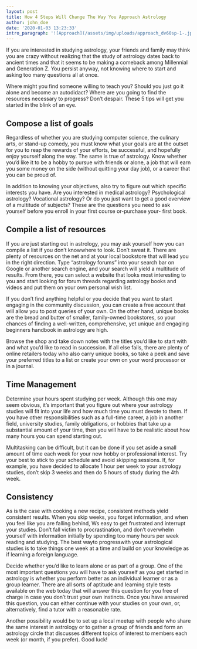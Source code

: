 ```yaml
---
layout: post
title: How 4 Steps Will Change The Way You Approach Astrology
author: john_doe
date: '2020-01-03 13:23:33'
intro_paragraph: '![Approach](/assets/img/uploads/approach_dv60sp-1-.jpg)'
---
```

If you are interested in studying astrology, your friends and family may think you are crazy without realizing that the study of astrology dates back to ancient times and that it seems to be making a comeback among Millennial and Generation Z. You persist anyway, not knowing where to start and asking too many questions all at once.

Where might you find someone willing to teach you? Should you just go it alone and become an autodidact? Where are you going to find the resources necessary to progress? Don’t despair. These 5 tips will get you started in the blink of an eye.

## **Compose a list of goals**

Regardless of whether you are studying computer science, the culinary arts, or stand-up comedy, you must know what your goals are at the outset for you to reap the rewards of your efforts, be successful, and hopefully enjoy yourself along the way. The same is true of astrology. Know whether you’d like it to be a hobby to pursue with friends or alone, a job that will earn you some money on the side (without quitting your day job), or a career that you can be proud of.

In addition to knowing your objectives, also try to figure out which specific interests you have. Are you interested in medical astrology? Psychological astrology? Vocational astrology? Or do you just want to get a good overview of a multitude of subjects? These are the questions you need to ask yourself before you enroll in your first course or-purchase your- first book.

## Compile a list of resources

If you are just starting out in astrology, you may ask yourself how you can compile a list if you don’t knowwhere to look. Don’t sweat it. There are plenty of resources on the net and at your local bookstore that will lead you in the right direction. Type “astrology forums” into your search bar on Google or another search engine, and your search will yield a multitude of results. From there, you can select a website that looks most interesting to you and start looking for forum threads regarding astrology books and videos and put them on your own personal wish list.

If you don’t find anything helpful or you decide that you want to start engaging in the community discussion, you can create a free account that will allow you to post queries of your own. On the other hand, unique books are the bread and butter of smaller, family-owned bookstores, so your chances of finding a well-written, comprehensive, yet unique and engaging beginners handbook in astrology are high.

Browse the shop and take down notes with the titles you’d like to start with and what you’d like to read in succession. If all else fails, there are plenty of online retailers today who also carry unique books, so take a peek and save your preferred titles to a list or create your own on your word processor or in a journal.

## Time Management

Determine your hours spent studying per week. Although this one may seem obvious, it’s important that you figure out where your astrology studies will fit into your life and how much time you must devote to them. If you have other responsibilities such as a full-time career, a job in another field, university studies, family obligations, or hobbies that take up a substantial amount of your time, then you will have to be realistic about how many hours you can spend starting out.

Multitasking can be difficult, but it can be done if you set aside a small amount of time each week for your new hobby or professional interest. Try your best to stick to your schedule and avoid skipping sessions. If, for example, you have decided to allocate 1 hour per week to your astrology studies, don’t skip 3 weeks and then do 5 hours of study during the 4th week.

## Consistency

As is the case with cooking a new recipe, consistent methods yield consistent results. When you skip weeks, you forget information, and when you feel like you are falling behind, Ws easy to get frustrated and interrupt your studies. Don’t fall victim to procrastination, and don’t overwhelm yourself with information initially by spending too many hours per week reading and studying. The best wayto progresswith your astrological studies is to take things one week at a time and build on your knowledge as if learning a foreign language.

Decide whether you’d like to learn alone or as part of a group. One of the most important questions you will have to ask yourself as you get started in astrology is whether you perform better as an individual learner or as a group learner. There are all sorts of aptitude and learning style tests available on the web today that will answer this question for you free of charge in case you don’t trust your own instincts. Once you have answered this question, you can either continue with your studies on your own, or, alternatively, find a tutor with a reasonable rate.

Another possibility would be to set up a local meetup with people who share the same interest in astrology or to gather a group of friends and form an astrology circle that discusses different topics of interest to members each week (or month, if you prefer). Good luck!
